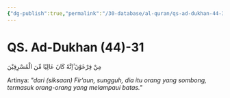 ```yaml
---
{"dg-publish":true,"permalink":"/30-database/al-quran/qs-ad-dukhan-44-31/"}
---
```



# QS. Ad-Dukhan (44)-31
مِنْ فِرْعَوْنَ ۗاِنَّهٗ كَانَ عَالِيًا مِّنَ الْمُسْرِفِيْنَ 

Artinya: *"dari (siksaan) Fir‘aun, sungguh, dia itu orang yang sombong, termasuk orang-orang yang melampaui batas."*
